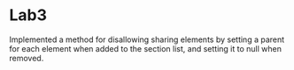 # Lab3

Implemented a method for disallowing sharing elements by setting a parent for each element when added to the section list, and setting it to null when removed.
